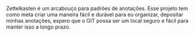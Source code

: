 Zettelkasten é um arcabouço para padrões de anotações. Esse projeto tem como meta criar uma maneira fácil e durável para eu organizar, depositar minhas anotações, espero que o GIT possa ser um local seguro e fácil para manter isso a longo prazo.



